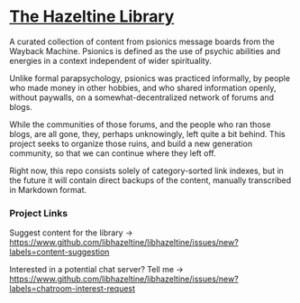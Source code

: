 # [The Hazeltine Library](https://github.com/libhazeltine/libhazeltine)

A curated collection of content from psionics message boards from the Wayback Machine. Psionics is defined as the use of psychic abilities and energies in a context independent of wider spirituality.

Unlike formal parapsychology, psionics was practiced informally, by people who made money in other hobbies, and who shared information openly, without paywalls, on a somewhat-decentralized network of forums and blogs. 

While the communities of those forums, and the people who ran those blogs, are all gone, they, perhaps unknowingly, left quite a bit behind. This project seeks to organize those ruins, and build a new generation community, so that we can continue where they left off.

Right now, this repo consists solely of category-sorted link indexes, but in the future it will contain direct backups of the content, manually transcribed in Markdown format.

### Project Links

Suggest content for the library -> https://www.github.com/libhazeltine/libhazeltine/issues/new?labels=content-suggestion

Interested in a potential chat server? Tell me -> https://www.github.com/libhazeltine/libhazeltine/issues/new?labels=chatroom-interest-request